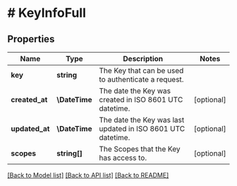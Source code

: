 # # KeyInfoFull

## Properties

| Name           | Type          | Description                                                 | Notes      |
| -------------- | ------------- | ----------------------------------------------------------- | ---------- |
| **key**        | **string**    | The Key that can be used to authenticate a request.         |
| **created_at** | **\DateTime** | The date the Key was created in ISO 8601 UTC datetime.      | [optional] |
| **updated_at** | **\DateTime** | The date the Key was last updated in ISO 8601 UTC datetime. | [optional] |
| **scopes**     | **string[]**  | The Scopes that the Key has access to.                      | [optional] |

[[Back to Model list]](../../README.md#models) [[Back to API list]](../../README.md#endpoints) [[Back to README]](../../README.md)
